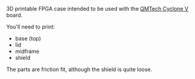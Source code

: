 3D printable FPGA case intended to be used with the [QMTech Cyclone V](https://github.com/ChinaQMTECH/QM_CYCLONE_V/tree/master) board.

You'll need to print:
- base (top)
- lid
- midframe
- shield

The parts are friction fit, although the shield is quite loose.